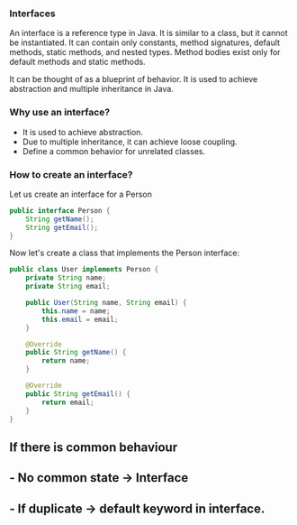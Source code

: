 ### Interfaces
An interface is a reference type in Java. It is similar to a class, but it cannot be instantiated. It can contain only constants, method signatures, default methods, static methods, and nested types. Method bodies exist only for default methods and static methods.

It can be thought of as a blueprint of behavior. It is used to achieve abstraction and multiple inheritance in Java.

### Why use an interface?
- It is used to achieve abstraction.
- Due to multiple inheritance, it can achieve loose coupling.
- Define a common behavior for unrelated classes.

### How to create an interface?
Let us create an interface for a Person
```java
public interface Person {
    String getName();
    String getEmail();
}
```
Now let's create a class that implements the Person interface:
```java
public class User implements Person {
    private String name;
    private String email;

    public User(String name, String email) {
        this.name = name;
        this.email = email;
    }

    @Override
    public String getName() {
        return name;
    }

    @Override
    public String getEmail() {
        return email;
    }
}
```

## If there is common behaviour
## - No common state -> Interface
## - If duplicate -> default keyword in interface.
